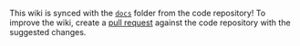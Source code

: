 
This wiki is synced with the [`docs`](https://github.com/jkroepke/__REPO__/tree/main/docs) folder from the code repository! To improve the wiki, create a [pull request](https://github.com/jkroepke/__REPO__/pulls) against the code repository with the suggested changes.
